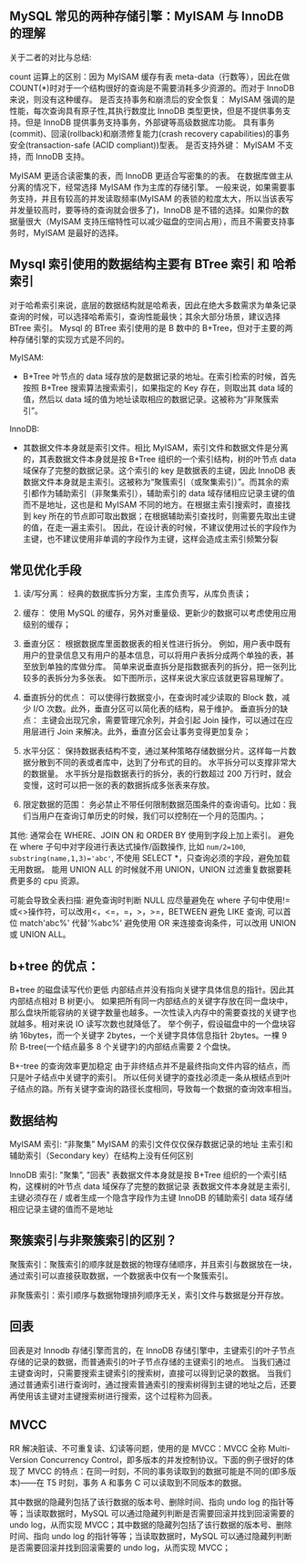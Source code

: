 ## MySQL 常见的两种存储引擎：MyISAM 与 InnoDB 的理解

关于二者的对比与总结:

count 运算上的区别：因为 MyISAM 缓存有表 meta-data（行数等），因此在做 COUNT(\*)时对于一个结构很好的查询是不需要消耗多少资源的。而对于 InnoDB 来说，则没有这种缓存。
是否支持事务和崩溃后的安全恢复： MyISAM 强调的是性能，每次查询具有原子性,其执行数度比 InnoDB 类型更快，但是不提供事务支持。但是 InnoDB 提供事务支持事务，外部键等高级数据库功能。 具有事务(commit)、回滚(rollback)和崩溃修复能力(crash recovery capabilities)的事务安全(transaction-safe (ACID compliant))型表。
是否支持外键： MyISAM 不支持，而 InnoDB 支持。

MyISAM 更适合读密集的表，而 InnoDB 更适合写密集的的表。 在数据库做主从分离的情况下，经常选择 MyISAM 作为主库的存储引擎。
一般来说，如果需要事务支持，并且有较高的并发读取频率(MyISAM 的表锁的粒度太大，所以当该表写并发量较高时，要等待的查询就会很多了)，InnoDB 是不错的选择。如果你的数据量很大（MyISAM 支持压缩特性可以减少磁盘的空间占用），而且不需要支持事务时，MyISAM 是最好的选择。

## Mysql 索引使用的数据结构主要有 BTree 索引 和 哈希索引

对于哈希索引来说，底层的数据结构就是哈希表，因此在绝大多数需求为单条记录查询的时候，可以选择哈希索引，查询性能最快；其余大部分场景，建议选择 BTree 索引。
Mysql 的 BTree 索引使用的是 B 数中的 B+Tree，但对于主要的两种存储引擎的实现方式是不同的。

MyISAM:

- B+Tree 叶节点的 data 域存放的是数据记录的地址。在索引检索的时候，首先按照 B+Tree 搜索算法搜索索引，如果指定的 Key 存在，则取出其 data 域的值，然后以 data 域的值为地址读取相应的数据记录。这被称为“非聚簇索引”。

InnoDB:

- 其数据文件本身就是索引文件。相比 MyISAM，索引文件和数据文件是分离的，其表数据文件本身就是按 B+Tree 组织的一个索引结构，树的叶节点 data 域保存了完整的数据记录。这个索引的 key 是数据表的主键，因此 InnoDB 表数据文件本身就是主索引。这被称为“聚簇索引（或聚集索引）”。而其余的索引都作为辅助索引（非聚集索引），辅助索引的 data 域存储相应记录主键的值而不是地址，这也是和 MyISAM 不同的地方。在根据主索引搜索时，直接找到 key 所在的节点即可取出数据；在根据辅助索引查找时，则需要先取出主键的值，在走一遍主索引。 因此，在设计表的时候，不建议使用过长的字段作为主键，也不建议使用非单调的字段作为主键，这样会造成主索引频繁分裂

## 常见优化手段

1. 读/写分离： 经典的数据库拆分方案，主库负责写，从库负责读；

2. 缓存： 使用 MySQL 的缓存，另外对重量级、更新少的数据可以考虑使用应用级别的缓存；

3. 垂直分区：
   根据数据库里面数据表的相关性进行拆分。 例如，用户表中既有用户的登录信息又有用户的基本信息，可以将用户表拆分成两个单独的表，甚至放到单独的库做分库。
   简单来说垂直拆分是指数据表列的拆分，把一张列比较多的表拆分为多张表。 如下图所示，这样来说大家应该就更容易理解了。

4. 垂直拆分的优点： 可以使得行数据变小，在查询时减少读取的 Block 数，减少 I/O 次数。此外，垂直分区可以简化表的结构，易于维护。
   垂直拆分的缺点： 主键会出现冗余，需要管理冗余列，并会引起 Join 操作，可以通过在应用层进行 Join 来解决。此外，垂直分区会让事务变得更加复杂；

5. 水平分区：
   保持数据表结构不变，通过某种策略存储数据分片。这样每一片数据分散到不同的表或者库中，达到了分布式的目的。 水平拆分可以支撑非常大的数据量。
   水平拆分是指数据表行的拆分，表的行数超过 200 万行时，就会变慢，这时可以把一张的表的数据拆成多张表来存放。

6. 限定数据的范围： 务必禁止不带任何限制数据范围条件的查询语句。比如：我们当用户在查询订单历史的时候，我们可以控制在一个月的范围内。；

其他:
通常会在 WHERE、JOIN ON 和 ORDER BY 使用到字段上加上索引。
避免在 where 子句中对字段进行表达式操作/函数操作, 比如 `num/2=100`, `substring(name,1,3)='abc'`,
不使用 SELECT \*，只查询必须的字段，避免加载无用数据。
能用 UNION ALL 的时候就不用 UNION，UNION 过滤重复数据要耗费更多的 cpu 资源。

可能会导致全表扫描:
避免查询时判断 NULL
应尽量避免在 where 子句中使用!=或<>操作符，可以改用<，<=，=，>，>=，BETWEEN
避免 LIKE 查询, 可以首位 match'abc%' 代替'%abc%'
避免使用 OR 来连接查询条件，可以改用 UNION 或 UNION ALL。

## b+tree 的优点：

B+tree 的磁盘读写代价更低
内部结点并没有指向关键字具体信息的指针。因此其内部结点相对 B 树更小。
如果把所有同一内部结点的关键字存放在同一盘块中，那么盘块所能容纳的关键字数量也越多。一次性读入内存中的需要查找的关键字也就越多。相对来说 IO 读写次数也就降低了。
举个例子，假设磁盘中的一个盘块容纳 16bytes，而一个关键字 2bytes，一个关键字具体信息指针 2bytes。一棵 9 阶 B-tree(一个结点最多 8 个关键字)的内部结点需要 2 个盘快。

B+-tree 的查询效率更加稳定
由于非终结点并不是最终指向文件内容的结点，而只是叶子结点中关键字的索引。
所以任何关键字的查找必须走一条从根结点到叶子结点的路。所有关键字查询的路径长度相同，导致每一个数据的查询效率相当。

## 数据结构

MyISAM 索引: “非聚集”
MyISAM 的索引文件仅仅保存数据记录的地址
主索引和辅助索引（Secondary key）在结构上没有任何区别

InnoDB 索引: "聚集”, "回表"
表数据文件本身就是按 B+Tree 组织的一个索引结构，这棵树的叶节点 data 域保存了完整的数据记录
表数据文件本身就是主索引,主键必须存在 / 或者生成一个隐含字段作为主键
InnoDB 的辅助索引 data 域存储相应记录主键的值而不是地址

## 聚簇索引与非聚簇索引的区别？

聚簇索引：聚簇索引的顺序就是数据的物理存储顺序，并且索引与数据放在一块，通过索引可以直接获取数据，一个数据表中仅有一个聚簇索引。

非聚簇索引：索引顺序与数据物理排列顺序无关，索引文件与数据是分开存放。

## 回表

回表是对 Innodb 存储引擎而言的，在 InnoDB 存储引擎中，主键索引的叶子节点存储的记录的数据，而普通索引的叶子节点存储的主键索引的地点。
当我们通过主键查询时，只需要搜索主键索引的搜索树，直接可以得到记录的数据。
当我们通过普通索引进行查询时，通过搜索普通索引的搜索树得到主键的地址之后，还要再使用该主键对主键搜索树进行搜索，这个过程称为回表。

## MVCC

RR 解决脏读、不可重复读、幻读等问题，使用的是 MVCC：MVCC 全称 Multi-Version Concurrency Control，即多版本的并发控制协议。下面的例子很好的体现了 MVCC 的特点：在同一时刻，不同的事务读取到的数据可能是不同的(即多版本)——在 T5 时刻，事务 A 和事务 C 可以读取到不同版本的数据。

其中数据的隐藏列包括了该行数据的版本号、删除时间、指向 undo log 的指针等等；当读取数据时，MySQL 可以通过隐藏列判断是否需要回滚并找到回滚需要的 undo log，从而实现 MVCC；其中数据的隐藏列包括了该行数据的版本号、删除时间、指向 undo log 的指针等等；当读取数据时，MySQL 可以通过隐藏列判断是否需要回滚并找到回滚需要的 undo log，从而实现 MVCC；

